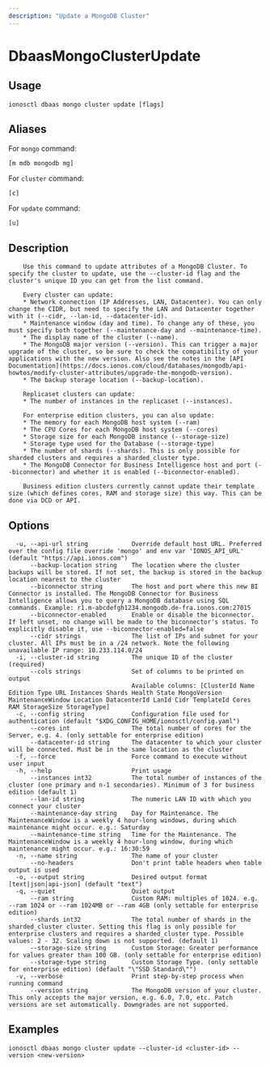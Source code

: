 ```yaml
---
description: "Update a MongoDB Cluster"
---
```


# DbaasMongoClusterUpdate

## Usage

```text
ionosctl dbaas mongo cluster update [flags]
```

## Aliases

For `mongo` command:

```text
[m mdb mongodb mg]
```

For `cluster` command:

```text
[c]
```

For `update` command:

```text
[u]
```

## Description


		Use this command to update attributes of a MongoDB Cluster. To specify the cluster to update, use the --cluster-id flag and the cluster's unique ID you can get from the list command.

		Every cluster can update:
		* Network connection (IP Addresses, LAN, Datacenter). You can only change the CIDR, but need to specify the LAN and Datacenter together with it (--cidr, --lan-id, --datacenter-id).
		* Maintenance window (day and time). To change any of these, you must specify both together (--maintenance-day and --maintenance-time).
		* The display name of the cluster (--name).
		* The MongoDB major version (--version). This can trigger a major upgrade of the cluster, so be sure to check the compatibility of your applications with the new version. Also see the notes in the [API Documentation](https://docs.ionos.com/cloud/databases/mongodb/api-howtos/modify-cluster-attributes/upgrade-the-mongodb-version).
		* The backup storage location (--backup-location).

		Replicaset clusters can update:
		* The number of instances in the replicaset (--instances).

		For enterprise edition clusters, you can also update:
		* The memory for each MongoDB host system (--ram)
		* The CPU Cores for each MongoDB host system (--cores)
		* Storage size for each MongoDB instance (--storage-size)
		* Storage type used for the Database (--storage-type)
		* The number of shards (--shards). This is only possible for sharded clusters and requires a sharded_cluster type.
		* The MongoDB Connector for Business Intelligence host and port (--biconnector) and whether it is enabled (--biconnector-enabled).
		
		Business edition clusters currently cannot update their template size (which defines cores, RAM and storage size) this way. This can be done via DCD or API.
		

## Options

```text
  -u, --api-url string            Override default host URL. Preferred over the config file override 'mongo' and env var 'IONOS_API_URL' (default "https://api.ionos.com")
      --backup-location string    The location where the cluster backups will be stored. If not set, the backup is stored in the backup location nearest to the cluster
      --biconnector string        The host and port where this new BI Connector is installed. The MongoDB Connector for Business Intelligence allows you to query a MongoDB database using SQL commands. Example: r1.m-abcdefgh1234.mongodb.de-fra.ionos.com:27015
      --biconnector-enabled       Enable or disable the biconnector. If left unset, no change will be made to the biconnector's status. To explicitly disable it, use --biconnector-enabled=false
      --cidr strings              The list of IPs and subnet for your cluster. All IPs must be in a /24 network. Note the following unavailable IP range: 10.233.114.0/24
  -i, --cluster-id string         The unique ID of the cluster (required)
      --cols strings              Set of columns to be printed on output 
                                  Available columns: [ClusterId Name Edition Type URL Instances Shards Health State MongoVersion MaintenanceWindow Location DatacenterId LanId Cidr TemplateId Cores RAM StorageSize StorageType]
  -c, --config string             Configuration file used for authentication (default "$XDG_CONFIG_HOME/ionosctl/config.yaml")
      --cores int                 The total number of cores for the Server, e.g. 4. (only settable for enterprise edition)
      --datacenter-id string      The datacenter to which your cluster will be connected. Must be in the same location as the cluster
  -f, --force                     Force command to execute without user input
  -h, --help                      Print usage
      --instances int32           The total number of instances of the cluster (one primary and n-1 secondaries). Minimum of 3 for business edition (default 1)
      --lan-id string             The numeric LAN ID with which you connect your cluster
      --maintenance-day string    Day for Maintenance. The MaintenanceWindow is a weekly 4 hour-long windows, during which maintenance might occur. e.g.: Saturday
      --maintenance-time string   Time for the Maintenance. The MaintenanceWindow is a weekly 4 hour-long window, during which maintenance might occur. e.g.: 16:30:59
  -n, --name string               The name of your cluster
      --no-headers                Don't print table headers when table output is used
  -o, --output string             Desired output format [text|json|api-json] (default "text")
  -q, --quiet                     Quiet output
      --ram string                Custom RAM: multiples of 1024. e.g. --ram 1024 or --ram 1024MB or --ram 4GB (only settable for enterprise edition)
      --shards int32              The total number of shards in the sharded_cluster cluster. Setting this flag is only possible for enterprise clusters and requires a sharded_cluster type. Possible values: 2 - 32. Scaling down is not supported. (default 1)
      --storage-size string       Custom Storage: Greater performance for values greater than 100 GB. (only settable for enterprise edition)
      --storage-type string       Custom Storage Type. (only settable for enterprise edition) (default "\"SSD Standard\"")
  -v, --verbose                   Print step-by-step process when running command
      --version string            The MongoDB version of your cluster. This only accepts the major version, e.g. 6.0, 7.0, etc. Patch versions are set automatically. Downgrades are not supported.
```

## Examples

```text
ionosctl dbaas mongo cluster update --cluster-id <cluster-id> --version <new-version>
```

